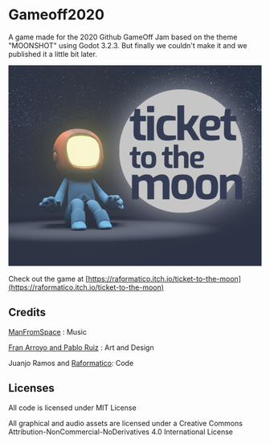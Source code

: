 # Gameoff2020
A game made for the 2020 Github GameOff Jam based on the theme "MOONSHOT" using Godot 3.2.3. But finally we couldn't make it and we published it a little bit later.

![](assets/Images/Header.png)

Check out the game at  [https://raformatico.itch.io/ticket-to-the-moon](https://raformatico.itch.io/ticket-to-the-moon)

## Credits

[ManFromSpace](https://soundcloud.com/manfromspace) : Music

[Fran Arroyo and Pablo Ruiz](http://somoschumbo.com/) : Art and Design

Juanjo Ramos and [Raformatico](https://youtube.com/c/raformatico): Code

## Licenses

All code is licensed under MIT License

All graphical and audio assets are licensed under a Creative Commons Attribution-NonCommercial-NoDerivatives 4.0 International License
